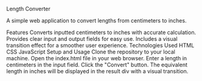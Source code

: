 Length Converter

A simple web application to convert lengths from centimeters to inches.

Features
Converts inputted centimeters to inches with accurate calculation.
Provides clear input and output fields for easy use.
Includes a visual transition effect for a smoother user experience.
Technologies Used
HTML
CSS
JavaScript
Setup and Usage
Clone the repository to your local machine.
Open the index.html file in your web browser.
Enter a length in centimeters in the input field.
Click the "Convert" button.
The equivalent length in inches will be displayed in the result div with a visual transition.

